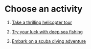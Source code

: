 # Choose an activity

1. [Take a thrilling helicopter tour](congratulations.md)

2. [Try your luck with deep sea fishing](congratulations.md)

3. [Embark on a scuba diving adventure](congratulations.md)
